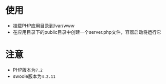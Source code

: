 # 使用
* 挂载PHP应用目录到/var/www
* 在应用目录下的public目录中创建一个server.php文件，容器启动将运行它

# 注意
* PHP版本为`7.2`
* swoole版本为`4.2.11`

